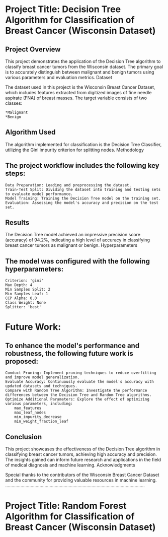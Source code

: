 # Project Title: Decision Tree Algorithm for Classification of Breast Cancer (Wisconsin Dataset)

## Project Overview

This project demonstrates the application of the Decision Tree algorithm to classify breast cancer tumors from the Wisconsin dataset. The primary goal is to accurately distinguish between malignant and benign tumors using various parameters and evaluation metrics.
Dataset

The dataset used in this project is the Wisconsin Breast Cancer Dataset, which includes features extracted from digitized images of fine needle aspirate (FNA) of breast masses. The target variable consists of two classes:

    *Malignant
    *Benign

##  Algorithm Used

The algorithm implemented for classification is the Decision Tree Classifier, utilizing the Gini impurity criterion for splitting nodes.
Methodology

## The project workflow includes the following key steps:

    Data Preparation: Loading and preprocessing the dataset.
    Train-Test Split: Dividing the dataset into training and testing sets to evaluate model performance.
    Model Training: Training the Decision Tree model on the training set.
    Evaluation: Assessing the model's accuracy and precision on the test set.

## Results

The Decision Tree model achieved an impressive precision score (accuracy) of 94.2%, indicating a high level of accuracy in classifying breast cancer tumors as malignant or benign.
Hyperparameters

## The model was configured with the following hyperparameters:

    Criterion: 'gini'
    Max Depth: 4
    Min Samples Split: 2
    Min Samples Leaf: 1
    CCP Alpha: 0.0
    Class Weight: None
    Splitter: 'best'

# Future Work:

## To enhance the model's performance and robustness, the following future work is proposed:

    Conduct Pruning: Implement pruning techniques to reduce overfitting and improve model generalization.
    Evaluate Accuracy: Continuously evaluate the model's accuracy with updated datasets and techniques.
    Compare with Random Tree Algorithm: Investigate the performance differences between the Decision Tree and Random Tree algorithms.
    Optimize Additional Parameters: Explore the effect of optimizing various parameters, including:
        max_features
        max_leaf_nodes
        min_impurity_decrease
        min_weight_fraction_leaf

## Conclusion

This project showcases the effectiveness of the Decision Tree algorithm in classifying breast cancer tumors, achieving high accuracy and precision. The insights gained can inform future research and applications in the field of medical diagnosis and machine learning.
Acknowledgments

Special thanks to the contributors of the Wisconsin Breast Cancer Dataset and the community for providing valuable resources in machine learning.
..............................................................................................................

# Project Title: Random Forest Algorithm for Classification of Breast Cancer (Wisconsin Dataset)